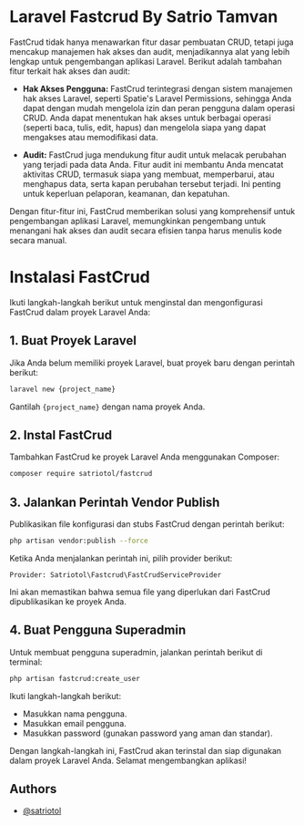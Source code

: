 
# Laravel Fastcrud By Satrio Tamvan

FastCrud tidak hanya menawarkan fitur dasar pembuatan CRUD, tetapi juga mencakup manajemen hak akses dan audit, menjadikannya alat yang lebih lengkap untuk pengembangan aplikasi Laravel. Berikut adalah tambahan fitur terkait hak akses dan audit:

- **Hak Akses Pengguna:** FastCrud terintegrasi dengan sistem manajemen hak akses Laravel, seperti Spatie's Laravel Permissions, sehingga Anda dapat dengan mudah mengelola izin dan peran pengguna dalam operasi CRUD. Anda dapat menentukan hak akses untuk berbagai operasi (seperti baca, tulis, edit, hapus) dan mengelola siapa yang dapat mengakses atau memodifikasi data.

- **Audit:** FastCrud juga mendukung fitur audit untuk melacak perubahan yang terjadi pada data Anda. Fitur audit ini membantu Anda mencatat aktivitas CRUD, termasuk siapa yang membuat, memperbarui, atau menghapus data, serta kapan perubahan tersebut terjadi. Ini penting untuk keperluan pelaporan, keamanan, dan kepatuhan.

Dengan fitur-fitur ini, FastCrud memberikan solusi yang komprehensif untuk pengembangan aplikasi Laravel, memungkinkan pengembang untuk menangani hak akses dan audit secara efisien tanpa harus menulis kode secara manual.
# Instalasi FastCrud

Ikuti langkah-langkah berikut untuk menginstal dan mengonfigurasi FastCrud dalam proyek Laravel Anda:

## 1. Buat Proyek Laravel

Jika Anda belum memiliki proyek Laravel, buat proyek baru dengan perintah berikut:

```bash
laravel new {project_name}
```

Gantilah `{project_name}` dengan nama proyek Anda.

## 2. Instal FastCrud

Tambahkan FastCrud ke proyek Laravel Anda menggunakan Composer:

```bash
composer require satriotol/fastcrud
```

## 3. Jalankan Perintah Vendor Publish

Publikasikan file konfigurasi dan stubs FastCrud dengan perintah berikut:

```bash
php artisan vendor:publish --force
```

Ketika Anda menjalankan perintah ini, pilih provider berikut:

```
Provider: Satriotol\Fastcrud\FastCrudServiceProvider
```

Ini akan memastikan bahwa semua file yang diperlukan dari FastCrud dipublikasikan ke proyek Anda.

## 4. Buat Pengguna Superadmin

Untuk membuat pengguna superadmin, jalankan perintah berikut di terminal:

```bash
php artisan fastcrud:create_user
```

Ikuti langkah-langkah berikut:
- Masukkan nama pengguna.
- Masukkan email pengguna.
- Masukkan password (gunakan password yang aman dan standar).

Dengan langkah-langkah ini, FastCrud akan terinstal dan siap digunakan dalam proyek Laravel Anda. Selamat mengembangkan aplikasi!
## Authors

- [@satriotol](https://github.com/satriotol)
